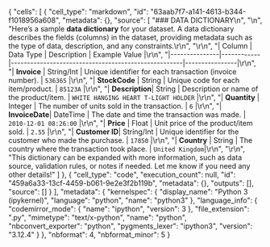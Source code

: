 {
 "cells": [
  {
   "cell_type": "markdown",
   "id": "63aab7f7-a141-4613-b344-f1018956a608",
   "metadata": {},
   "source": [
    "### DATA DICTIONARY\n",
    "\n",
    "Here’s a sample **data dictionary** for your dataset. A data dictionary describes the fields (columns) in the dataset, providing metadata such as the type of data, description, and any constraints.\r\n",
    "\r\n",
    "| Column        | Data Type  | Description                                         | Example Value  |\r\n",
    "|---------------|------------|-----------------------------------------------------|----------------|\r\n",
    "| **Invoice**   | String/Int | Unique identifier for each transaction (invoice number). | `536365`        |\r\n",
    "| **StockCode** | String     | Unique code for each item/product.                  | `85123A`        |\r\n",
    "| **Description**| String     | Description or name of the product/item.            | `WHITE HANGING HEART T-LIGHT HOLDER` |\r\n",
    "| **Quantity**  | Integer    | The number of units sold in the transaction.        | `6`            |\r\n",
    "| **InvoiceDate**| DateTime   | The date and time the transaction was made.         | `2010-12-01 08:26:00` |\r\n",
    "| **Price**     | Float      | Unit price of the product/item sold.                | `2.55`         |\r\n",
    "| **Customer ID**| String/Int | Unique identifier for the customer who made the purchase. | `17850`       |\r\n",
    "| **Country**   | String     | The country where the transaction took place.       | `United Kingdom`|\r\n",
    "\r\n",
    "This dictionary can be expanded with more information, such as data source, validation rules, or notes if needed. Let me know if you need any other details!"
   ]
  },
  {
   "cell_type": "code",
   "execution_count": null,
   "id": "459a6a33-13cf-4459-b061-9e2e3f2b119b",
   "metadata": {},
   "outputs": [],
   "source": []
  }
 ],
 "metadata": {
  "kernelspec": {
   "display_name": "Python 3 (ipykernel)",
   "language": "python",
   "name": "python3"
  },
  "language_info": {
   "codemirror_mode": {
    "name": "ipython",
    "version": 3
   },
   "file_extension": ".py",
   "mimetype": "text/x-python",
   "name": "python",
   "nbconvert_exporter": "python",
   "pygments_lexer": "ipython3",
   "version": "3.12.4"
  }
 },
 "nbformat": 4,
 "nbformat_minor": 5
}
